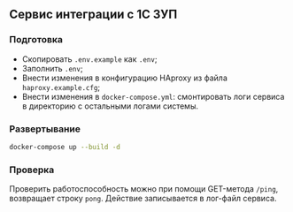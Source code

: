 ## Сервис интеграции с 1С ЗУП

### Подготовка

- Скопировать `.env.example` как `.env`;
- Заполнить `.env`;
- Внести изменения в конфигурацию HAproxy из файла `haproxy.example.cfg`;
- Внести изменения в `docker-compose.yml`: смонтировать логи сервиса в директорию с остальными логами системы.

### Развертывание

```bash
docker-compose up --build -d
```

### Проверка

Проверить работоспособность можно при помощи GET-метода `/ping`, возвращает строку `pong`. Действие записывается в лог-файл сервиса.
